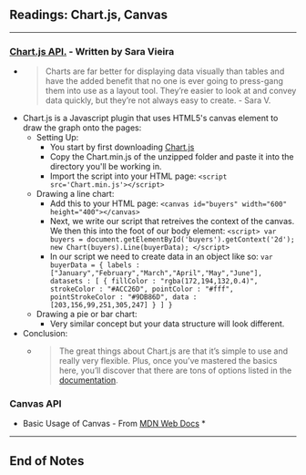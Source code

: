 ## Readings: Chart.js, Canvas
***
### [Chart.js API.](https://www.webdesignerdepot.com/2013/11/easily-create-stunning-animated-charts-with-chart-js/) - Written by Sara Vieira
- > Charts are far better for displaying data visually than tables and have the added benefit that no one is ever going to press-gang them into use as a layout tool. They’re easier to look at and convey data quickly, but they’re not always easy to create. - Sara V.
- Chart.js is a Javascript plugin that uses HTML5's canvas element to draw the graph onto the pages:
  * Setting Up:
    * You start by first downloading [Chart.js](https://github.com/nnnick/Chart.js)
    * Copy the Chart.min.js of the unzipped folder and paste it into the directory you'll be working in.
    * Import the script into your HTML page: `<script src='Chart.min.js'></script>`
  * Drawing a line chart:
    * Add this to your HTML page: `<canvas id="buyers" width="600" height="400"></canvas>`
    * Next, we write our script that retreives the context of the canvas. We then this into the foot of our body element: `<script>
    var buyers = document.getElementById('buyers').getContext('2d');
    new Chart(buyers).Line(buyerData);
</script>`
    * In our script we need to create data in an object like so: `var buyerData = {
	labels : ["January","February","March","April","May","June"],
	datasets : [
		{
			fillColor : "rgba(172,194,132,0.4)",
			strokeColor : "#ACC26D",
			pointColor : "#fff",
			pointStrokeColor : "#9DB86D",
			data : [203,156,99,251,305,247]
		}
	]
}`
  * Drawing a pie or bar chart:
    * Very similar concept but your data structure will look different.
- Conclusion: 
  * > The great things about Chart.js are that it’s simple to use and really very flexible. Plus, once you’ve mastered the basics here, you’ll discover that there are tons of options listed in the [documentation](http://www.chartjs.org/docs/).
  
### Canvas API
- Basic Usage of Canvas - From [MDN Web Docs](https://developer.mozilla.org/en-US/docs/Web/API/Canvas_API/Tutorial/Basic_usage)
  * 
***
## End of Notes
